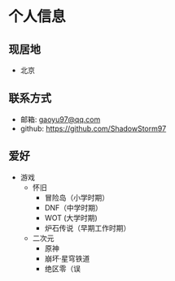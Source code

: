 # 个人信息

## 现居地

- 北京

## 联系方式

- 邮箱: gaoyu97@qq.com
- github: https://github.com/ShadowStorm97

## 爱好

- 游戏
    - 怀旧
        - 冒险岛（小学时期）
        - DNF（中学时期）
        - WOT (大学时期)
        - 炉石传说（早期工作时期）
    - 二次元
        - 原神
        - 崩坏·星穹铁道
        - 绝区零（误
